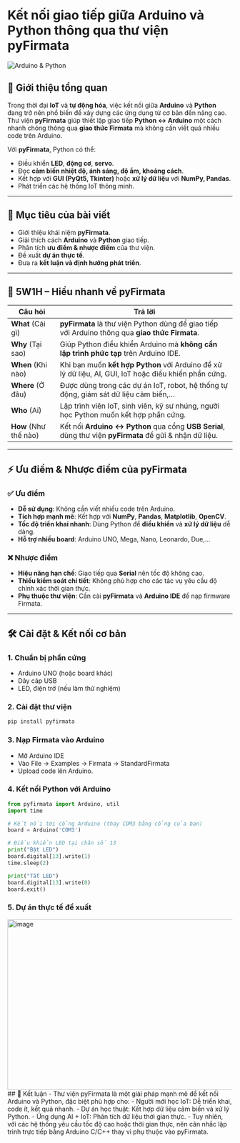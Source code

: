 # Kết nối giao tiếp giữa Arduino và Python thông qua thư viện **pyFirmata**

![Arduino & Python](https://upload.wikimedia.org/wikipedia/commons/8/87/Arduino_Logo.svg)

## 📌 Giới thiệu tổng quan

Trong thời đại **IoT** và **tự động hóa**, việc kết nối giữa **Arduino** và **Python** đang trở nên phổ biến để xây dựng các ứng dụng từ cơ bản đến nâng cao.  
Thư viện **pyFirmata** giúp thiết lập giao tiếp **Python ↔ Arduino** một cách nhanh chóng thông qua **giao thức Firmata** mà không cần viết quá nhiều code trên Arduino.

Với **pyFirmata**, Python có thể:
- Điều khiển **LED**, **động cơ**, **servo**.
- Đọc **cảm biến nhiệt độ, ánh sáng, độ ẩm, khoảng cách**.
- Kết hợp với **GUI (PyQt5, Tkinter)** hoặc **xử lý dữ liệu** với **NumPy, Pandas**.
- Phát triển các hệ thống IoT thông minh.

---

## 🎯 Mục tiêu của bài viết

- Giới thiệu khái niệm **pyFirmata**.
- Giải thích cách **Arduino** và **Python** giao tiếp.
- Phân tích **ưu điểm & nhược điểm** của thư viện.
- Đề xuất **dự án thực tế**.
- Đưa ra **kết luận và định hướng phát triển**.

---

## 🔎 5W1H – Hiểu nhanh về pyFirmata

| Câu hỏi | Trả lời |
|--------|---------|
| **What** (Cái gì) | **pyFirmata** là thư viện Python dùng để giao tiếp với Arduino thông qua **giao thức Firmata**. |
| **Why** (Tại sao) | Giúp Python điều khiển Arduino mà **không cần lập trình phức tạp** trên Arduino IDE. |
| **When** (Khi nào) | Khi bạn muốn **kết hợp Python** với Arduino để xử lý dữ liệu, AI, GUI, IoT hoặc điều khiển phần cứng. |
| **Where** (Ở đâu) | Được dùng trong các dự án IoT, robot, hệ thống tự động, giám sát dữ liệu cảm biến,… |
| **Who** (Ai) | Lập trình viên IoT, sinh viên, kỹ sư nhúng, người học Python muốn kết hợp phần cứng. |
| **How** (Như thế nào) | Kết nối **Arduino ↔ Python** qua cổng **USB Serial**, dùng thư viện **pyFirmata** để gửi & nhận dữ liệu. |

---

## ⚡ Ưu điểm & Nhược điểm của pyFirmata

### ✅ Ưu điểm
- **Dễ sử dụng**: Không cần viết nhiều code trên Arduino.
- **Tích hợp mạnh mẽ**: Kết hợp với **NumPy**, **Pandas**, **Matplotlib**, **OpenCV**.
- **Tốc độ triển khai nhanh**: Dùng Python để **điều khiển** và **xử lý dữ liệu** dễ dàng.
- **Hỗ trợ nhiều board**: Arduino UNO, Mega, Nano, Leonardo, Due,...

### ❌ Nhược điểm
- **Hiệu năng hạn chế**: Giao tiếp qua **Serial** nên tốc độ không cao.
- **Thiếu kiểm soát chi tiết**: Không phù hợp cho các tác vụ yêu cầu độ chính xác thời gian thực.
- **Phụ thuộc thư viện**: Cần cài **pyFirmata** và **Arduino IDE** để nạp firmware Firmata.

---

## 🛠️ Cài đặt & Kết nối cơ bản

### 1. Chuẩn bị phần cứng
- Arduino UNO (hoặc board khác)
- Dây cáp USB
- LED, điện trở (nếu làm thử nghiệm)

### 2. Cài đặt thư viện
```bash
pip install pyfirmata
```

### 3. Nạp Firmata vào Arduino
- Mở Arduino IDE
- Vào File → Examples → Firmata → StandardFirmata
- Upload code lên Arduino.

### 4. Kết nối Python với Arduino
~~~python
from pyfirmata import Arduino, util
import time

# Kết nối tới cổng Arduino (thay COM3 bằng cổng của bạn)
board = Arduino('COM3')

# Điều khiển LED tại chân số 13
print("Bật LED")
board.digital[13].write(1)
time.sleep(2)

print("Tắt LED")
board.digital[13].write(0)
board.exit()
~~~
### 5. Dự án thực tế đề xuất
<img width="932" height="382" alt="image" src="https://github.com/user-attachments/assets/3944ee42-5ef9-4280-bf5d-4b61bc687ae2" />
## 📌 Kết luận
- Thư viện pyFirmata là một giải pháp mạnh mẽ để kết nối Arduino và Python, đặc biệt phù hợp cho:
- Người mới học IoT: Dễ triển khai, code ít, kết quả nhanh.
- Dự án học thuật: Kết hợp dữ liệu cảm biến và xử lý Python.
- Ứng dụng AI + IoT: Phân tích dữ liệu thời gian thực.
- Tuy nhiên, với các hệ thống yêu cầu tốc độ cao hoặc thời gian thực, nên cân nhắc lập trình trực tiếp bằng Arduino C/C++ thay vì phụ thuộc vào pyFirmata.
